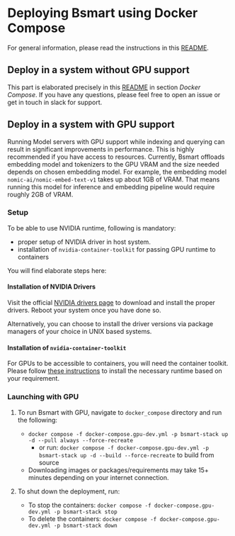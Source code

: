<!-- BSMART_METADATA={"link": "https://github.com/bsmart-ai/bsmart/blob/main/deployment/docker_compose/README.md"} -->

# Deploying Bsmart using Docker Compose

For general information, please read the instructions in this [README](https://github.com/bsmart-ai/bsmart/blob/main/deployment/README.md).

## Deploy in a system without GPU support
This part is elaborated precisely in this [README](https://github.com/bsmart-ai/bsmart/blob/main/deployment/README.md) in section *Docker Compose*. If you have any questions, please feel free to open an issue or get in touch in slack for support.

## Deploy in a system with GPU support
Running Model servers with GPU support while indexing and querying can result in significant improvements in performance. This is highly recommended if you have access to resources. Currently, Bsmart offloads embedding model and tokenizers to the GPU VRAM and the size needed depends on chosen embedding model. For example, the embedding model `nomic-ai/nomic-embed-text-v1` takes up about 1GB of VRAM. That means running this model for inference and embedding pipeline would require roughly 2GB of VRAM.

### Setup
To be able to use NVIDIA runtime, following is mandatory:
- proper setup of NVIDIA driver in host system.
- installation of `nvidia-container-toolkit` for passing GPU runtime to containers

You will find elaborate steps here:

#### Installation of NVIDIA Drivers
Visit the official [NVIDIA drivers page](https://www.nvidia.com/Download/index.aspx) to download and install the proper drivers. Reboot your system once you have done so.

Alternatively, you can choose to install the driver versions via package managers of your choice in UNIX based systems. 

#### Installation of `nvidia-container-toolkit`

For GPUs to be accessible to containers, you will need the container toolkit. Please follow [these instructions](https://docs.nvidia.com/datacenter/cloud-native/container-toolkit/latest/install-guide.html) to install the necessary runtime based on your requirement.

### Launching with GPU

1. To run Bsmart with GPU, navigate to `docker_compose` directory and run the following:
   - `docker compose -f docker-compose.gpu-dev.yml -p bsmart-stack up -d --pull always --force-recreate`
      - or run: `docker compose -f docker-compose.gpu-dev.yml -p bsmart-stack up -d --build --force-recreate`
to build from source
   - Downloading images or packages/requirements may take 15+ minutes depending on your internet connection.


2. To shut down the deployment, run:
   - To stop the containers: `docker compose -f docker-compose.gpu-dev.yml -p bsmart-stack stop`
   - To delete the containers: `docker compose -f docker-compose.gpu-dev.yml -p bsmart-stack down`
